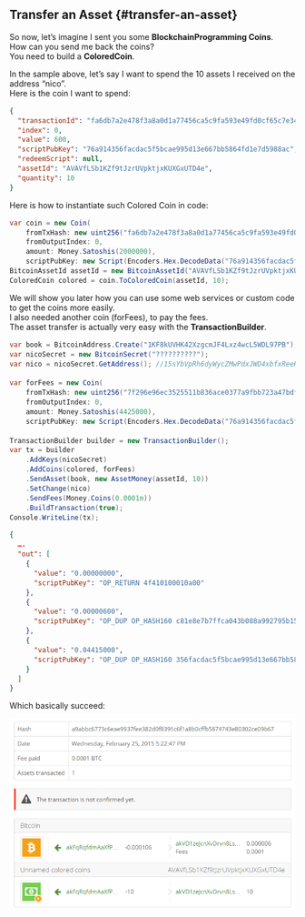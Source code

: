## Transfer an Asset {#transfer-an-asset}

So now, let’s imagine I sent you some **BlockchainProgramming Coins**.  
How can you send me back the coins?  
You need to build a **ColoredCoin**.

In the sample above, let’s say I want to spend the 10 assets I received on the address “nico”.  
Here is the coin I want to spend:  

```json
{
  "transactionId": "fa6db7a2e478f3a8a0d1a77456ca5c9fa593e49fd0cf65c7e349e5a4cbe58842",
  "index": 0,
  "value": 600,
  "scriptPubKey": "76a914356facdac5f5bcae995d13e667bb5864fd1e7d5988ac",
  "redeemScript": null,
  "assetId": "AVAVfLSb1KZf9tJzrUVpktjxKUXGxUTD4e",
  "quantity": 10
}
```  

Here is how to instantiate such Colored Coin in code:  

```cs
var coin = new Coin(
    fromTxHash: new uint256("fa6db7a2e478f3a8a0d1a77456ca5c9fa593e49fd0cf65c7e349e5a4cbe58842"),
    fromOutputIndex: 0,
    amount: Money.Satoshis(2000000),
    scriptPubKey: new Script(Encoders.Hex.DecodeData("76a914356facdac5f5bcae995d13e667bb5864fd1e7d5988ac")));
BitcoinAssetId assetId = new BitcoinAssetId("AVAVfLSb1KZf9tJzrUVpktjxKUXGxUTD4e");
ColoredCoin colored = coin.ToColoredCoin(assetId, 10);
```  

We will show you later how you can use some web services or custom code to get the coins more easily.  
I also needed another coin (forFees), to pay the fees.  
The asset transfer is actually very easy with the **TransactionBuilder**.

```cs
var book = BitcoinAddress.Create("1KF8kUVHK42XzgcmJF4Lxz4wcL5WDL97PB");
var nicoSecret = new BitcoinSecret("??????????");
var nico = nicoSecret.GetAddress(); //15sYbVpRh6dyWycZMwPdxJWD4xbfxReeHe

var forFees = new Coin(
    fromTxHash: new uint256("7f296e96ec3525511b836ace0377a9fbb723a47bdfb07c6bc3a6f2a0c23eba26"),
    fromOutputIndex: 0,
    amount: Money.Satoshis(4425000),
    scriptPubKey: new Script(Encoders.Hex.DecodeData("76a914356facdac5f5bcae995d13e667bb5864fd1e7d5988ac")));

TransactionBuilder builder = new TransactionBuilder();
var tx = builder
    .AddKeys(nicoSecret)
    .AddCoins(colored, forFees)
    .SendAsset(book, new AssetMoney(assetId, 10))
    .SetChange(nico)
    .SendFees(Money.Coins(0.0001m))
    .BuildTransaction(true);
Console.WriteLine(tx);
```  

```json
{
  ….
  "out": [
    {
      "value": "0.00000000",
      "scriptPubKey": "OP_RETURN 4f410100010a00"
    },
    {
      "value": "0.00000600",
      "scriptPubKey": "OP_DUP OP_HASH160 c81e8e7b7ffca043b088a992795b15887c961592 OP_EQUALVERIFY OP_CHECKSIG"
    },
    {
      "value": "0.04415000",
      "scriptPubKey": "OP_DUP OP_HASH160 356facdac5f5bcae995d13e667bb5864fd1e7d59 OP_EQUALVERIFY OP_CHECKSIG"
    }
  ]
}
```  

Which basically succeed:  

![](../assets/Coinprism2.png)  
